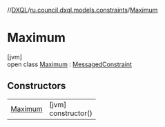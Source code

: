 //[DXQL](../../../index.md)/[ru.council.dxql.models.constraints](../index.md)/[Maximum](index.md)

# Maximum

[jvm]\
open class [Maximum](index.md) : [MessagedConstraint](../-messaged-constraint/index.md)

## Constructors

| | |
|---|---|
| [Maximum](-maximum.md) | [jvm]<br>constructor() |
